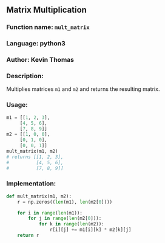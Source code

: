 ## Matrix Multiplication

### Function name: `mult_matrix`
### Language: python3
### Author: Kevin Thomas

### Description:
Multiplies matrices `m1` and `m2` and returns the resulting matrix.

### Usage:

```py
m1 = [[1, 2, 3],
     [4, 5, 6],
     [7, 8, 9]]
m2 = [[1, 0, 0],
     [0, 1, 0],
     [0, 0, 1]]
mult_matrix(m1, m2)
# returns [[1, 2, 3],
#          [4, 5, 6],
#          [7, 8, 9]]
```

### Implementation:
```py
def mult_matrix(m1, m2):
    r = np.zeros((len(m1), len(m2[0])))

    for i in range(len(m1)):
        for j in range(len(m2[0])):
            for k in range(len(m2)):
                r[i][j] += m1[i][k] * m2[k][j]
    return r
```